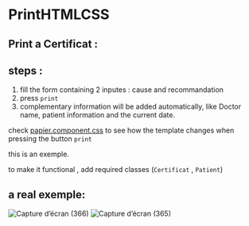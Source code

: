 
# PrintHTMLCSS

## Print a Certificat : 
## steps : 

1. fill the form containing 2 inputes : cause and recommandation
2. press `print`
3. complementary information will be added automatically, like Doctor name, patient information and the current date.

check [papier.component.css](https://github.com/toufik7/PrintHTMLCSS/blob/main/papier/papier.component.css) to see how the template changes when pressing the button `print`

this is an exemple.

to make it functional , add required classes (`Certificat` , `Patient`)

## a real exemple:
![Capture d’écran (366)](https://user-images.githubusercontent.com/52804863/132840467-69c38c5b-bd0a-4468-b60f-c51dda1be429.png)
![Capture d’écran (365)](https://user-images.githubusercontent.com/52804863/132840497-47e6d709-6378-4aa4-ae9c-f96f5446bcb8.png)

